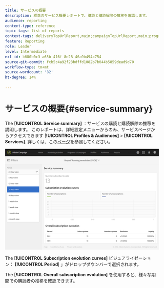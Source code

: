 ```yaml
---
title: サービスの概要
description: 標準のサービス概要レポートで、購読と購読解除の推移を確認します。
audience: reporting
content-type: reference
topic-tags: list-of-reports
context-tags: deliveryTopUrlReport,main;campaignTopUrlReport,main;programTopUrlReport,main
feature: Reporting
role: Leader
level: Intermediate
exl-id: b680b0c3-a65b-416f-8e28-46a9b494c754
source-git-commit: fcb5c4a92f23bdffd1082b7b044b5859dead9d70
workflow-type: tm+mt
source-wordcount: '82'
ht-degree: 14%

---
```


# サービスの概要{#service-summary}

The **[!UICONTROL Service summary]** ：サービスの購読と購読解除の推移を説明します。
このレポートは、詳細設定メニューからのみ、サービスページからアクセスできます **[!UICONTROL Profiles & Audiences]** > **[!UICONTROL Services]**. 詳しくは、この[ページ](../../audiences/using/monitoring-subscriptions.md#service-reports)を参照してください。

![](assets/service-summary.png)

The **[!UICONTROL Subscription evolution curves]** ビジュアライゼーション： **[!UICONTROL Period]** 」がドロップダウンバーで選択されます。

The **[!UICONTROL Overall subscription evolution]** を使用すると、様々な期間での購読者の推移を確認できます。

